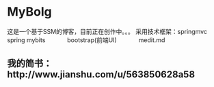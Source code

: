 # MyBolg
这是一个基于SSM的博客，目前正在创作中。。。
采用技术框架：springmvc
             spring
             mybits
             bootstrap(前端UI)
             medit.md
<h2>我的简书：http://www.jianshu.com/u/563850628a58</h2> <br>  
